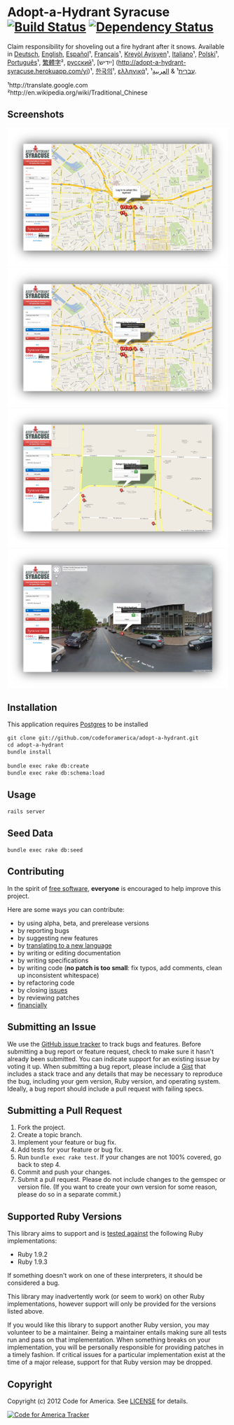 <!-- http://answers.yahoo.com/question/index?qid=20101015130208AAIWWGO -->
# Adopt-a-Hydrant Syracuse [![Build Status](https://secure.travis-ci.org/ahcarpenter/adopt-a-hydrant.png?branch=master)][travis] [![Dependency Status](https://gemnasium.com/ahcarpenter/adopt-a-hydrant-syracuse.png?travis)][gemnasium]
Claim responsibility for shoveling out a fire hydrant after it snows. Available in [Deutsch](http://adopt-a-hydrant-syracuse.herokuapp.com/de), [English](http://adopt-a-hydrant-syracuse.herokuapp.com/en), [Español](http://adopt-a-hydrant-syracuse.herokuapp.com/es)¹, [Français](http://adopt-a-hydrant-syracuse.herokuapp.com/fr)¹, [Kreyòl Ayisyen](http://adopt-a-hydrant-syracuse.herokuapp.com/ht)¹, [Italiano](http://adopt-a-hydrant-syracuse.herokuapp.com/it)¹, [Polski](http://adopt-a-hydrant-syracuse.herokuapp.com/pl)¹, [Português](http://adopt-a-hydrant-syracuse.herokuapp.com/pt)¹, [繁體字](http://adopt-a-hydrant-syracuse.herokuapp.com/cn)², [русский](http://adopt-a-hydrant-syracuse.herokuapp.com/ru)¹, [ייִדיש] (http://adopt-a-hydrant-syracuse.herokuapp.com/yi)¹, [한국의](http://adopt-a-hydrant-syracuse.herokuapp.com/kr)¹, [ελληνικά](http://adopt-a-hydrant-syracuse.herokuapp.com/gr)¹, [עברית](http://adopt-a-hydrant-syracuse.herokuapp.com/iw)¹ & [العربية](http://adopt-a-hydrant-syracuse.herokuapp.com/ar)¹.

¹http://translate.google.com<br>
²http://en.wikipedia.org/wiki/Traditional_Chinese

[travis]: http://travis-ci.org/ahcarpenter/adopt-a-hydrant
[gemnasium]: https://gemnasium.com/ahcarpenter/adopt-a-hydrant

## <a name="screenshots"></a>Screenshots
![Adopt-a-Hydrant Syracuse](https://github.com/ahcarpenter/adopt-a-hydrant-syracuse/raw/master/screenshot37.png "Adopt-a-Hydrant Syracuse")
![Adopt-a-Hydrant Syracuse](https://github.com/ahcarpenter/adopt-a-hydrant-syracuse/raw/master/screenshot38.png "Adopt-a-Hydrant Syracuse")
![Adopt-a-Hydrant Syracuse](https://github.com/ahcarpenter/adopt-a-hydrant-syracuse/raw/master/screenshot39.png "Adopt-a-Hydrant Syracuse")
![Adopt-a-Hydrant Syracuse](https://github.com/ahcarpenter/adopt-a-hydrant-syracuse/raw/master/screenshot40.png "Adopt-a-Hydrant Syracuse")

## <a name="installation"></a>Installation
This application requires [Postgres](http://www.postgresql.org/) to be installed

    git clone git://github.com/codeforamerica/adopt-a-hydrant.git
    cd adopt-a-hydrant
    bundle install

    bundle exec rake db:create
    bundle exec rake db:schema:load

## <a name="usage"></a>Usage
    rails server

## <a name="usage"></a>Seed Data
    bundle exec rake db:seed

## <a name="contributing"></a>Contributing
In the spirit of [free software][free-sw], **everyone** is encouraged to help
improve this project.

[free-sw]: http://www.fsf.org/licensing/essays/free-sw.html

Here are some ways *you* can contribute:

* by using alpha, beta, and prerelease versions
* by reporting bugs
* by suggesting new features
* by [translating to a new language][locales]
* by writing or editing documentation
* by writing specifications
* by writing code (**no patch is too small**: fix typos, add comments, clean up
  inconsistent whitespace)
* by refactoring code
* by closing [issues][]
* by reviewing patches
* [financially][]

[locales]: https://github.com/codeforamerica/adopt-a-hydrant/tree/master/config/locales
[issues]: https://github.com/codeforamerica/adopt-a-hydrant/issues
[financially]: https://secure.codeforamerica.org/page/contribute

## <a name="issues"></a>Submitting an Issue
We use the [GitHub issue tracker][issues] to track bugs and features. Before
submitting a bug report or feature request, check to make sure it hasn't
already been submitted. You can indicate support for an existing issue by
voting it up. When submitting a bug report, please include a [Gist][] that
includes a stack trace and any details that may be necessary to reproduce the
bug, including your gem version, Ruby version, and operating system. Ideally, a
bug report should include a pull request with failing specs.

[gist]: https://gist.github.com/

## <a name="pulls"></a>Submitting a Pull Request
1. Fork the project.
2. Create a topic branch.
3. Implement your feature or bug fix.
4. Add tests for your feature or bug fix.
5. Run `bundle exec rake test`. If your changes are not 100% covered, go back
   to step 4.
6. Commit and push your changes.
7. Submit a pull request. Please do not include changes to the gemspec or
   version file. (If you want to create your own version for some reason,
   please do so in a separate commit.)

## <a name="versions"></a>Supported Ruby Versions
This library aims to support and is [tested against][travis] the following Ruby
implementations:

* Ruby 1.9.2
* Ruby 1.9.3

If something doesn't work on one of these interpreters, it should be considered
a bug.

This library may inadvertently work (or seem to work) on other Ruby
implementations, however support will only be provided for the versions listed
above.

If you would like this library to support another Ruby version, you may
volunteer to be a maintainer. Being a maintainer entails making sure all tests
run and pass on that implementation. When something breaks on your
implementation, you will be personally responsible for providing patches in a
timely fashion. If critical issues for a particular implementation exist at the
time of a major release, support for that Ruby version may be dropped.

## <a name="copyright"></a>Copyright
Copyright (c) 2012 Code for America. See [LICENSE][] for details.

[license]: https://github.com/codeforamerica/adopt-a-hydrant/blob/master/LICENSE.md

[![Code for America Tracker](http://stats.codeforamerica.org/codeforamerica/adopt-a-hydrant.png)][tracker]

[tracker]: http://stats.codeforamerica.org/projects/adopt-a-hydrant